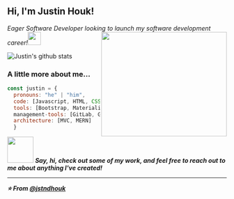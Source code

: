 <h2> Hi, I'm Justin Houk!</h2>
<p><em>Eager Software Developer looking to launch my software development career!</a><img src="https://media.giphy.com/media/fYSnHlufseco8Fh93Z/giphy.gif" width="30">
<img align="right" width="288" height="240" src="https://media4.giphy.com/media/M9kgjEsLG6LMbYC9dl/giphy.gif?cid=ecf05e47jatos0vhwmglvj05kmse7rx5ootbmr8rveasozrg&rid=giphy.gif&ct=g">
  
</em></p>

![Justin's github stats](https://github-readme-stats.vercel.app/api?username=jstndhouk&theme=blue-green)


### A little more about me...  

```javascript
const justin = {
  pronouns: "he" | "him",
  code: [Javascript, HTML, CSS, React.js],
  tools: [Bootstrap, Materialize, Object-Oriented Programming, IndexDB, Node.js, Express.js, SQL, MySQL2, Sequelize, jquery, MongoDB, Mongoose, Handlebars, GraphQL ],
  management-tools: [GitLab, Github, Git, npm, VS Code, Heroku, INquier, Lighthouse, Webpack, Workbox]
  architecture: [MVC, MERN]
  }

```

<img src="https://media.giphy.com/media/LnQjpWaON8nhr21vNW/giphy.gif" width="60"> <em><b>Say, hi, check out some of my work, and feel free to reach out to me about anything I've created!

---

⭐️ From [@jstndhouk](https://github.com/jstndhouk)
